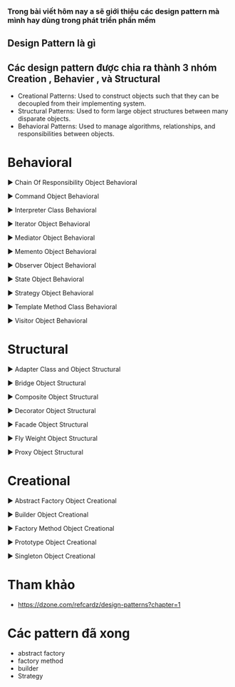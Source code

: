 ### Trong bài viết hôm nay a sẽ giới thiệu các design pattern mà mình hay dùng trong phát triển phần mềm

## Design Pattern là gì 




## Các design pattern được chia ra thành 3 nhóm Creation , Behavier , và Structural
+ Creational Patterns: Used to construct objects such that they can be decoupled from their implementing system.
+ Structural Patterns: Used to form large object structures between many disparate objects.
+ Behavioral Patterns: Used to manage algorithms, relationships, and responsibilities between objects.

# Behavioral 
► Chain Of Responsibility Object Behavioral

► Command Object Behavioral

► Interpreter Class Behavioral

► Iterator Object Behavioral

► Mediator Object Behavioral

► Memento Object Behavioral

► Observer Object Behavioral

► State Object Behavioral

► Strategy Object Behavioral

► Template Method Class Behavioral

► Visitor Object Behavioral

# Structural

► Adapter Class and Object Structural

► Bridge Object Structural

► Composite Object Structural

► Decorator Object Structural

► Facade Object Structural

► Fly Weight Object Structural

► Proxy Object Structural


# Creational

► Abstract Factory Object Creational

► Builder Object Creational

► Factory Method Object Creational

► Prototype Object Creational

► Singleton Object Creational


# Tham khảo 
+ https://dzone.com/refcardz/design-patterns?chapter=1

# Các pattern đã xong
+ abstract factory
+ factory method
+ builder
+ Strategy
